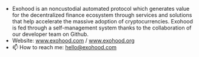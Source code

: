 - Exohood is an noncustodial automated protocol which generates value for the decentralized finance ecosystem through services and solutions that help accelerate the massive adoption of cryptocurrencies. Exohood is fed through a self-management system thanks to the collaboration of our developer team on Github.
- Website: www.exohood.com / www.exohood.org
- 📫 How to reach me: hello@exohood.com

<!---
exohood/exohood is a ✨ special ✨ repository because its `README.md` (this file) appears on your GitHub profile.
You can click the Preview link to take a look at your changes.
--->
